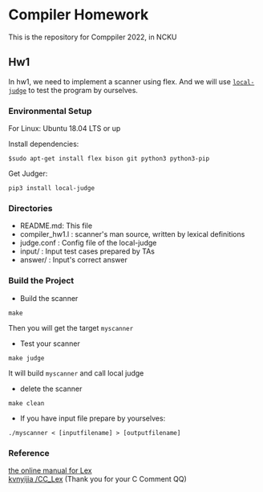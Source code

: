 # Compiler Homework

This is the repository for Comppiler 2022, in NCKU

## Hw1
In hw1, we need to implement a scanner using flex. And we will use [`local-judge`](https://github.com/aben20807/local-judge) to test the program by ourselves.  

### Environmental Setup
For Linux: Ubuntu 18.04 LTS or up

Install dependencies:
```
$sudo apt-get install flex bison git python3 python3-pip
```

Get Judger:
```
pip3 install local-judge
```

### Directories
- README.md: This file
- compiler_hw1.l : scanner's man source, written by lexical definitions 
- judge.conf : Config file of the local-judge
- input/ : Input test cases prepared by TAs 
- answer/ : Input's correct answer

### Build the Project
- Build the scanner
```
make
```
Then you will get the target `myscanner`  

- Test your scanner
```
make judge
```
It will build `myscanner` and call local judge  

- delete the scanner
```
make clean
```

- If you have input file prepare by yourselves:
```
./myscanner < [inputfilename] > [outputfilename]
```

### Reference
[the online manual for Lex](http://dinosaur.compilertools.net/lex/index.html)  
[kvnyijia /CC_Lex](https://github.com/kvnyijia/CC_Lex) (Thank you for your C Comment QQ)